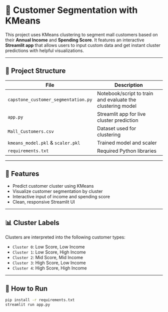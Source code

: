 # 🧠 Customer Segmentation with KMeans

This project uses KMeans clustering to segment mall customers based on their **Annual Income** and **Spending Score**. It features an interactive **Streamlit app** that allows users to input custom data and get instant cluster predictions with helpful visualizations.

---

## 📂 Project Structure

| File | Description |
|------|-------------|
| `capstone_customer_segmentation.py` | Notebook/script to train and evaluate the clustering model |
| `app.py` | Streamlit app for live cluster prediction |
| `Mall_Customers.csv` | Dataset used for clustering |
| `kmeans_model.pkl` & `scaler.pkl` | Trained model and scaler |
| `requirements.txt` | Required Python libraries |

---

## 🚀 Features

- Predict customer cluster using KMeans
- Visualize customer segmentation by cluster
- Interactive input of income and spending score
- Clean, responsive Streamlit UI

---

## 📊 Cluster Labels

Clusters are interpreted into the following customer types:

- `Cluster 0`: Low Score, Low Income
- `Cluster 1`: Low Score, High Income
- `Cluster 2`: Mid Score, Mid Income
- `Cluster 3`: High Score, Low Income
- `Cluster 4`: High Score, High Income

---

## 🔧 How to Run

```bash
pip install -r requirements.txt
streamlit run app.py
